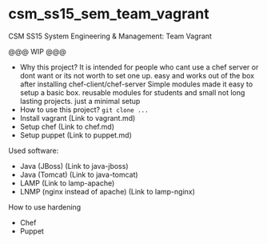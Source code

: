# csm_ss15_sem_team_vagrant
CSM SS15 System Engineering &amp; Management: Team Vagrant

@@@ WIP @@@

* Why this project?
    It is intended for people who cant use a chef server or dont want or its not worth to set one up. easy and works out of the box after installing chef-client/chef-server
    Simple modules made it easy to setup a basic box. reusable modules for students and small not long lasting projects. just a minimal setup
* How to use this project? `git clone ...`
* Install vagrant (Link to vagrant.md)
* Setup chef (Link to chef.md)
* Setup puppet (Link to puppet.md)

Used software:

* Java (JBoss) (Link to java-jboss)
* Java (Tomcat) (Link to java-tomcat)
* LAMP (Link to lamp-apache)
* LNMP (nginx instead of apache) (Link to lamp-nginx)

How to use hardening

* Chef
* Puppet





